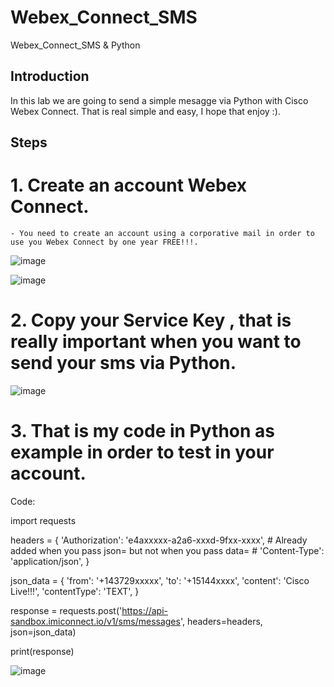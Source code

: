# Webex_Connect_SMS
Webex_Connect_SMS &amp; Python


## Introduction

In this lab we are going to send a simple mesagge via Python with Cisco Webex Connect. That is real simple and easy, I hope that enjoy :).

## Steps
# 1. Create an account Webex Connect.

    - You need to create an account using a corporative mail in order to use you Webex Connect by one year FREE!!!.

![image](https://user-images.githubusercontent.com/38144008/217719017-2a2378dc-2d73-41cb-9db6-d5bb9e509673.png)
 
![image](https://user-images.githubusercontent.com/38144008/217719131-d4024ccf-7fee-4d7d-924a-eca4224b7e08.png)
     
# 2. Copy your Service Key , that is really important when you want to send your sms via Python.

![image](https://user-images.githubusercontent.com/38144008/217719804-6774a52e-439e-4075-bd8d-c8acf492d4f2.png)

# 3. That is my code in Python as example in order to test in your account.

Code: 

import requests

headers = {
    'Authorization': 'e4axxxxx-a2a6-xxxd-9fxx-xxxx',
    # Already added when you pass json= but not when you pass data=
    # 'Content-Type': 'application/json',
}

json_data = {
    'from': '+143729xxxxx',
    'to': '+15144xxxx',
    'content': 'Cisco Live!!!',
    'contentType': 'TEXT',
}

response = requests.post('https://api-sandbox.imiconnect.io/v1/sms/messages', headers=headers, json=json_data)

print(response)

![image](https://user-images.githubusercontent.com/38144008/217720492-fa88752a-33c1-44ba-ae69-d8e5f0fb9307.png)

